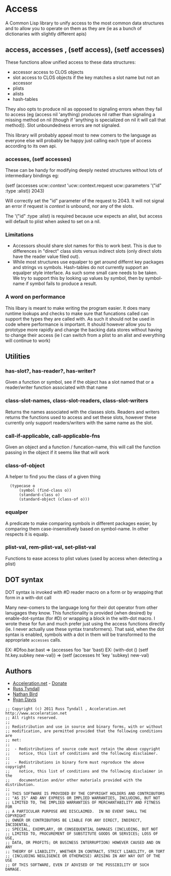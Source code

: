 # Access

A Common Lisp library to unify access to the most common data
structures and to allow you to operate on them as they are (ie as a
bunch of dictionaries with slightly different apis)

## access, accesses , (setf access), (setf accesses)

These functions allow unified access to these data structures:

 * accessor access to CLOS objects
 * slot access to CLOS objects if the key matches a slot name but not
   an accessor
 * plists
 * alists
 * hash-tables

They also opts to produce nil as opposed to signaling errors when they
fail to access (eg (access nil 'anything) produces nil rather than
signaling a missing method on nil (though if 'anything is specialized
on nil it will call that method)). Slot unboundedness errors are not 
signaled.

This library will probably appeal most to new comers to the language
as everyone else will probably be happy just calling each type of
access according to its own api.

### accesses, (setf accesses)

These can be handy for modifying deeply nested structures without lots
of intermediary bindings eg:

(setf (accesses ucw::*context* 'ucw::context.request
               ucw::parameters '("id" :type :alist)) 
      2043) 

Will correctly set the "id" parameter of the request to 2043. 
It will not signal an error if request is *context* is unbound, nor 
any of the slots.

The '("id" :type :alist) is required because ucw expects an alist, but
access will default to plist when asked to set on a nil.

### Limitations

 * Accessors should share slot names for this to work best.  This is
   due to differences in "direct" class slots versus indirect slots
   (only direct slots have the reader value filed out).
 * While most structures use equalper to get around differnt key
   packages and strings vs symbols.  Hash-tables do not currently
   support an equalper style interface.  As such some small care needs
   to be taken.  We try to support this by looking up values by
   symbol, then by symbol-name if symbol fails to produce a result.

### A word on performance

This libary is meant to make writing the program easier.  It does many
runtime lookups and checks to make sure that funcations called can
support the types they are called with.  As such it should not be used
in code where performance is important. It should however allow you to
prototype more rapidly and change the backing data stores without
having to change their access (ie I can switch from a plist to an
alist and everything will continue to work)

## Utilities

### has-slot?, has-reader?, has-writer?

Given a function or symbol, see if the object has a slot named that or
a reader/writer function associated with that name

### class-slot-names, class-slot-readers, class-slot-writers 

Returns the names associated with the classes slots.  Readers and
writers returns the functions used to access and set these slots,
however these currently only support readers/writers with the same
name as the slot.

### call-if-applicable, call-applicable-fns
Given an object and a function / funcation-name, this will call the
function passing in the object if it seems like that will work



### class-of-object 
A helper to find you the class of a given thing

```
  (typecase o
      (symbol (find-class o))
      (standard-class o)
      (standard-object (class-of o)))
```

### equalper

A predicate to make comparing symbols in different packages easier, by
comparing them case-insensitively based on symbol-name.  In other
respects it is equalp.

### plist-val, rem-plist-val, set-plist-val

Functions to ease access to plist values (used by access when
detecting a plist)



## DOT syntax

DOT syntax is invoked with #D reader macro on a form or by wrapping
that form in a with-dot call

Many new-comers to the language long for their dot operator from other
lanugages they know.  This functionality is provided (when desired) by
enable-dot-syntax (for #D) or wrapping a block in the with-dot macro.  I wrote
these for fun and much prefer just using the access functions directly
(ie. I never actually use these syntax transformers).  That said, when
the dot syntax is enabled, symbols with a dot in them will be
transformed to the appropriate `accesses` calls.


  EX: #Dfoo.bar.bast => (accesses foo 'bar 'bast)
  EX: (with-dot () (setf ht.key.subkey new-val)) => (setf (accesses ht 'key 'subkey) new-val)

## Authors

 * [Acceleration.net](http://www.acceleration.net/) - [Donate](http://www.acceleration.net/programming/donate-to-acceleration-net/)
  * [Russ Tyndall](http://russ.unwashedmeme.com/blog)
  * [Nathan Bird](http://the.unwashedmeme.com/blog)
  * [Ryan Davis](http://ryepup.unwashedmeme.com/blog)

```
;; Copyright (c) 2011 Russ Tyndall , Acceleration.net http://www.acceleration.net
;; All rights reserved.
;;
;; Redistribution and use in source and binary forms, with or without
;; modification, are permitted provided that the following conditions are
;; met:
;;
;;  - Redistributions of source code must retain the above copyright
;;    notice, this list of conditions and the following disclaimer.
;;
;;  - Redistributions in binary form must reproduce the above copyright
;;    notice, this list of conditions and the following disclaimer in the
;;    documentation and/or other materials provided with the distribution.
;;
;; THIS SOFTWARE IS PROVIDED BY THE COPYRIGHT HOLDERS AND CONTRIBUTORS
;; "AS IS" AND ANY EXPRESS OR IMPLIED WARRANTIES, INCLUDING, BUT NOT
;; LIMITED TO, THE IMPLIED WARRANTIES OF MERCHANTABILITY AND FITNESS FOR
;; A PARTICULAR PURPOSE ARE DISCLAIMED.  IN NO EVENT SHALL THE COPYRIGHT
;; OWNER OR CONTRIBUTORS BE LIABLE FOR ANY DIRECT, INDIRECT, INCIDENTAL,
;; SPECIAL, EXEMPLARY, OR CONSEQUENTIAL DAMAGES (INCLUDING, BUT NOT
;; LIMITED TO, PROCUREMENT OF SUBSTITUTE GOODS OR SERVICES; LOSS OF USE,
;; DATA, OR PROFITS; OR BUSINESS INTERRUPTION) HOWEVER CAUSED AND ON ANY
;; THEORY OF LIABILITY, WHETHER IN CONTRACT, STRICT LIABILITY, OR TORT
;; (INCLUDING NEGLIGENCE OR OTHERWISE) ARISING IN ANY WAY OUT OF THE USE
;; OF THIS SOFTWARE, EVEN IF ADVISED OF THE POSSIBILITY OF SUCH DAMAGE.
```





